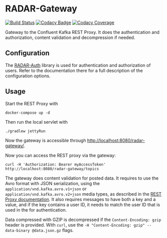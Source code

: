# RADAR-Gateway

[![Build Status](https://travis-ci.org/RADAR-CNS/RADAR-Gateway.svg?branch=master)](https://travis-ci.org/RADAR-CNS/RADAR-Gateway)
[![Codacy Badge](hGradettps://api.codacy.com/project/badge/Grade/79b2380112c5451181367ae16e112025)](https://www.codacy.com/app/RADAR-CNS/RADAR-Gateway?utm_source=github.com&amp;utm_medium=referral&amp;utm_content=RADAR-CNS/RADAR-Gateway&amp;utm_campaign=Badge_Grade)
[![Codacy Coverage](https://api.codacy.com/project/badge/Coverage/79b2380112c5451181367ae16e112025)](https://www.codacy.com/app/RADAR-CNS/RADAR-Gateway?utm_source=github.com&amp;utm_medium=referral&amp;utm_content=RADAR-CNS/RADAR-Gateway&amp;utm_campaign=Badge_Coverage)

Gateway to the Confluent Kafka REST Proxy. It does the authentication and authorization, content 
validation and decompression if needed.

## Configuration

The [RADAR-Auth] library is used for authentication and authorization of users. Refer to the
documentation there for a full description of the configuration options.

## Usage

Start the REST Proxy with

```shell
docker-compose up -d
```

Then run the local servlet with

```shell
./gradlew jettyRun
```

Now the gateway is accessible through <http://localhost:8080/radar-gateway/>.

Now you can access the REST proxy via the gateway:
```shell
curl -H 'Authorization: Bearer myAccessToken' http://localhost:8080/radar-gateway/topics
```

The gateway does content validation for posted data. It requires to use the Avro format with JSON
serialization, using the `application/vnd.kafka.avro.v1+json` or 
`application/vnd.kafka.avro.v2+json` media types, as described in the [REST Proxy documentation].
It also requires messages to have both a key and a value, and if the key contains a user ID, it 
needs to match the user ID that is used in the for authentication.

Data compressed with GZIP is decompressed if the `Content-Encoding: gzip` header is provided. With
`curl`, use the `-H "Content-Encoding: gzip" --data-binary @data.json.gz` flags.


[REST Proxy documentation]: http://docs.confluent.io/3.0.0/kafka-rest/docs/intro.html#produce-and-consume-avro-messages
[RADAR-Auth]: https://github.com/RADAR-CNS/ManagementPortal/tree/dev/radar-auth
